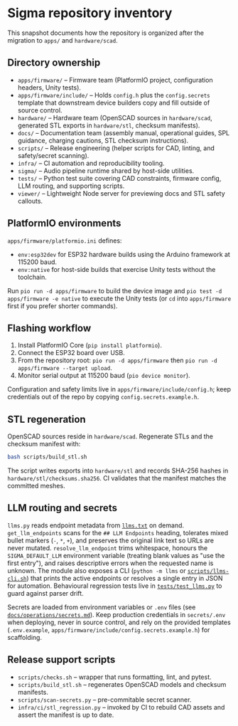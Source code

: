 # Sigma repository inventory

This snapshot documents how the repository is organized after the migration to
`apps/` and `hardware/scad`.

## Directory ownership

- `apps/firmware/` – Firmware team (PlatformIO project, configuration headers,
  Unity tests).
- `apps/firmware/include/` – Holds `config.h` plus the `config.secrets` template
  that downstream device builders copy and fill outside of source control.
- `hardware/` – Hardware team (OpenSCAD sources in `hardware/scad`, generated
  STL exports in `hardware/stl`, checksum manifests).
- `docs/` – Documentation team (assembly manual, operational guides, SPL
  guidance, charging cautions, STL checksum instructions).
- `scripts/` – Release engineering (helper scripts for CAD, linting, and
  safety/secret scanning).
- `infra/` – CI automation and reproducibility tooling.
- `sigma/` – Audio pipeline runtime shared by host-side utilities.
- `tests/` – Python test suite covering CAD constraints, firmware config, LLM
  routing, and supporting scripts.
- `viewer/` – Lightweight Node server for previewing docs and STL safety callouts.

## PlatformIO environments

`apps/firmware/platformio.ini` defines:

- `env:esp32dev` for ESP32 hardware builds using the Arduino framework at
  115200 baud.
- `env:native` for host-side builds that exercise Unity tests without the
  toolchain.

Run `pio run -d apps/firmware` to build the device image and
`pio test -d apps/firmware -e native` to execute the Unity tests (or `cd` into
`apps/firmware` first if you prefer shorter commands).

## Flashing workflow

1. Install PlatformIO Core (`pip install platformio`).
2. Connect the ESP32 board over USB.
3. From the repository root: `pio run -d apps/firmware` then
   `pio run -d apps/firmware --target upload`.
4. Monitor serial output at 115200 baud (`pio device monitor`).

Configuration and safety limits live in `apps/firmware/include/config.h`; keep
credentials out of the repo by copying `config.secrets.example.h`.

## STL regeneration

OpenSCAD sources reside in `hardware/scad`.  Regenerate STLs and the checksum
manifest with:

```bash
bash scripts/build_stl.sh
```

The script writes exports into `hardware/stl` and records SHA-256 hashes in
`hardware/stl/checksums.sha256`.  CI validates that the manifest matches the
committed meshes.

## LLM routing and secrets

`llms.py` reads endpoint metadata from [`llms.txt`](../llms.txt) on demand.
`get_llm_endpoints` scans for the `## LLM Endpoints` heading, tolerates mixed
bullet markers (`-`, `*`, `+`), and preserves the original link text so URLs are
never mutated.  `resolve_llm_endpoint` trims whitespace, honours the
`SIGMA_DEFAULT_LLM` environment variable (treating blank values as "use the
first entry"), and raises descriptive errors when the requested name is
unknown.  The module also exposes a CLI (`python -m llms` or
[`scripts/llms-cli.sh`](../scripts/llms-cli.sh)) that prints the active
endpoints or resolves a single entry in JSON for automation.  Behavioural
regression tests live in [`tests/test_llms.py`](../tests/test_llms.py) to guard
against parser drift.

Secrets are loaded from environment variables or `.env` files (see
[`docs/operations/secrets.md`](secrets.md)).  Keep production credentials in
`secrets/.env` when deploying, never in source control, and rely on the
provided templates (`.env.example`,
`apps/firmware/include/config.secrets.example.h`) for scaffolding.

## Release support scripts

- `scripts/checks.sh` – wrapper that runs formatting, lint, and pytest.
- `scripts/build_stl.sh` – regenerates OpenSCAD models and checksum manifests.
- `scripts/scan-secrets.py` – pre-commitable secret scanner.
- `infra/ci/stl_regression.py` – invoked by CI to rebuild CAD assets and assert
  the manifest is up to date.
